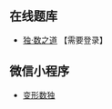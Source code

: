 ## 在线题库
- [独·数之道](http://www.sudokufans.org.cn/lx/game.index.php?type=oe) 【需要登录】

## 微信小程序
- [变形数独](#小程序://变形数独/高端数独/3QQ2xclTUJ6u2bc)